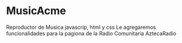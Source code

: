 # MusicAcme
Reproductor de Musica javascrip, html y css
Le agregaremos funcionalidades para la pagiona de la Radio Comunitaria AztecaRadio
